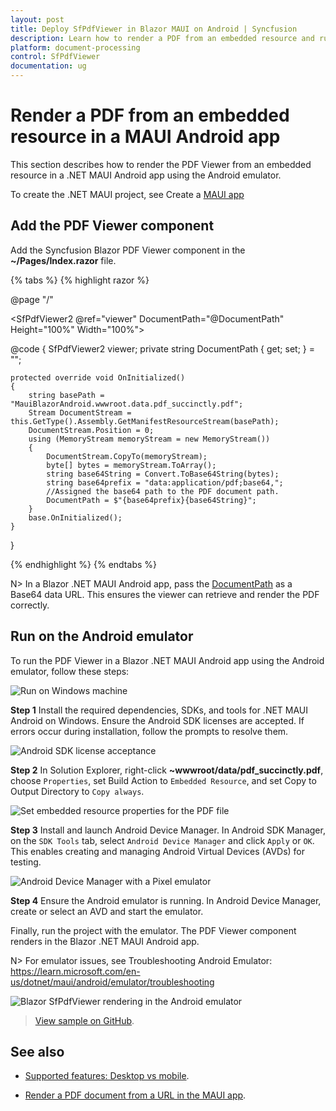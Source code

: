 ```yaml
---
layout: post
title: Deploy SfPdfViewer in Blazor MAUI on Android | Syncfusion
description: Learn how to render a PDF from an embedded resource and run the Syncfusion Blazor SfPdfViewer on Android using the .NET MAUI emulator.
platform: document-processing
control: SfPdfViewer
documentation: ug
---
```


# Render a PDF from an embedded resource in a MAUI Android app 

This section describes how to render the PDF Viewer from an embedded resource in a .NET MAUI Android app using the Android emulator.

To create the .NET MAUI project, see Create a [MAUI app](https://help.syncfusion.com/document-processing/pdf/pdf-viewer/blazor/getting-started/deploy-maui-windows)

## Add the PDF Viewer component

Add the Syncfusion Blazor PDF Viewer component in the **~/Pages/Index.razor** file.

{% tabs %}
{% highlight razor %}

@page "/"

<SfPdfViewer2 @ref="viewer" DocumentPath="@DocumentPath" Height="100%" Width="100%"></SfPdfViewer2>

@code {
    SfPdfViewer2 viewer;
    private string DocumentPath { get; set; } = "";

    protected override void OnInitialized()
    {
        string basePath = "MauiBlazorAndroid.wwwroot.data.pdf_succinctly.pdf";
        Stream DocumentStream = this.GetType().Assembly.GetManifestResourceStream(basePath);
        DocumentStream.Position = 0;
        using (MemoryStream memoryStream = new MemoryStream())
        {
            DocumentStream.CopyTo(memoryStream);
            byte[] bytes = memoryStream.ToArray();
            string base64String = Convert.ToBase64String(bytes);
            string base64prefix = "data:application/pdf;base64,";
            //Assigned the base64 path to the PDF document path.
            DocumentPath = $"{base64prefix}{base64String}";
        }
        base.OnInitialized();
    }
}

{% endhighlight %}
{% endtabs %}

N> In a Blazor .NET MAUI Android app, pass the [DocumentPath](https://help.syncfusion.com/cr/blazor/Syncfusion.Blazor.SfPdfViewer.PdfViewerBase.html#Syncfusion_Blazor_SfPdfViewer_PdfViewerBase_DocumentPath) as a Base64 data URL. This ensures the viewer can retrieve and render the PDF correctly.

## Run on the Android emulator

To run the PDF Viewer in a Blazor .NET MAUI Android app using the Android emulator, follow these steps:

![Run on Windows machine](../getting-started/gettingstarted-images/emulator_maui.png)

**Step 1** Install the required dependencies, SDKs, and tools for .NET MAUI Android on Windows. Ensure the Android SDK licenses are accepted. If errors occur during installation, follow the prompts to resolve them.

![Android SDK license acceptance](../getting-started/gettingstarted-images/android-sdk-liscence_maui.png)

**Step 2** In Solution Explorer, right-click **~wwwroot/data/pdf_succinctly.pdf**, choose `Properties`, set Build Action to `Embedded Resource`, and set Copy to Output Directory to `Copy always`.

![Set embedded resource properties for the PDF file](../getting-started/gettingstarted-images/android_maui_properties.png)

**Step 3** Install and launch Android Device Manager. In Android SDK Manager, on the `SDK Tools` tab, select `Android Device Manager` and click `Apply` or `OK`. This enables creating and managing Android Virtual Devices (AVDs) for testing.

![Android Device Manager with a Pixel emulator](../getting-started/gettingstarted-images/pixcel-emulator_maui.png)

**Step 4** Ensure the Android emulator is running. In Android Device Manager, create or select an AVD and start the emulator.

Finally, run the project with the emulator. The PDF Viewer component renders in the Blazor .NET MAUI Android app.

N> For emulator issues, see Troubleshooting Android Emulator: https://learn.microsoft.com/en-us/dotnet/maui/android/emulator/troubleshooting

![Blazor SfPdfViewer rendering in the Android emulator](../getting-started/gettingstarted-images/emulator.png)

>[View sample on GitHub](https://github.com/SyncfusionExamples/blazor-pdf-viewer-examples/tree/master/Server%20Deployment/Maui/MauiBlazorAndroid).

## See also

* [Supported features: Desktop vs mobile](https://help.syncfusion.com/document-processing/pdf/pdf-viewer/blazor/overview#supported-features-desktop-vs-mobile).

* [Render a PDF document from a URL in the MAUI app](https://help.syncfusion.com/document-processing/pdf/pdf-viewer/blazor/getting-started/deploy-maui-windows).
